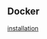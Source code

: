 ## Docker

[installation](stackoverflow.com/questions/37405528/ddg#38909715](https://docs.docker.com/desktop/release-notes/))
